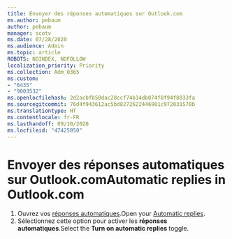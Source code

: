 ```yaml
---
title: Envoyer des réponses automatiques sur Outlook.com
ms.author: pebaum
author: pebaum
manager: scotv
ms.date: 07/28/2020
ms.audience: Admin
ms.topic: article
ROBOTS: NOINDEX, NOFOLLOW
localization_priority: Priority
ms.collection: Adm_O365
ms.custom:
- "6435"
- "9003532"
ms.openlocfilehash: 2d2acbfb50dac28ccf74b14db074f8f94f8033fa
ms.sourcegitcommit: 76d4f943612ac5bd8272622446901c972031570b
ms.translationtype: HT
ms.contentlocale: fr-FR
ms.lasthandoff: 09/10/2020
ms.locfileid: "47425050"
---
```

# <a name="automatic-replies-in-outlookcom"></a><span data-ttu-id="f23c6-102">Envoyer des réponses automatiques sur Outlook.com</span><span class="sxs-lookup"><span data-stu-id="f23c6-102">Automatic replies in Outlook.com</span></span>

1. <span data-ttu-id="f23c6-103">Ouvrez vos [réponses automatiques](https://go.microsoft.com/fwlink/?linkid=2143007).</span><span class="sxs-lookup"><span data-stu-id="f23c6-103">Open your [Automatic replies](https://go.microsoft.com/fwlink/?linkid=2143007).</span></span>
2. <span data-ttu-id="f23c6-104">Sélectionnez cette option pour activer les **réponses automatiques**.</span><span class="sxs-lookup"><span data-stu-id="f23c6-104">Select the **Turn on automatic replies** toggle.</span></span>
